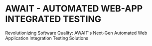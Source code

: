 # AWAIT - AUTOMATED WEB-APP INTEGRATED TESTING
<p>Revolutionizing Software Quality: AWAIT's Next-Gen Automated Web Application Integration Testing Solutions</p>
